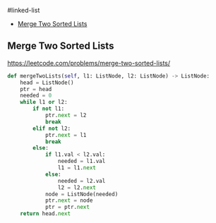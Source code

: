 #linked-list

+ [Merge Two Sorted Lists](#merge-two-sorted-lists)

## Merge Two Sorted Lists

https://leetcode.com/problems/merge-two-sorted-lists/

```python
def mergeTwoLists(self, l1: ListNode, l2: ListNode) -> ListNode:
    head = ListNode()
    ptr = head
    needed = 0
    while l1 or l2:
        if not l1:
            ptr.next = l2
            break
        elif not l2:
            ptr.next = l1
            break
        else:
            if l1.val < l2.val:
                needed = l1.val
                l1 = l1.next
            else:
                needed = l2.val
                l2 = l2.next
            node = ListNode(needed)
            ptr.next = node
            ptr = ptr.next
    return head.next

```